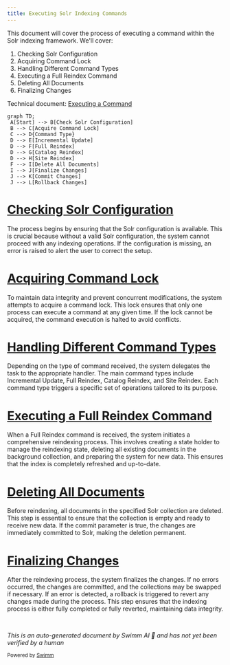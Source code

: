 ```yaml
---
title: Executing Solr Indexing Commands
---
```

This document will cover the process of executing a command within the Solr indexing framework. We'll cover:

1. Checking Solr Configuration
2. Acquiring Command Lock
3. Handling Different Command Types
4. Executing a Full Reindex Command
5. Deleting All Documents
6. Finalizing Changes

Technical document: <SwmLink doc-title="Executing a Command">[Executing a Command](/.swm/executing-a-command.g52ip4sk.sw.md)</SwmLink>

```mermaid
graph TD;
 A[Start] --> B[Check Solr Configuration]
 B --> C[Acquire Command Lock]
 C --> D{Command Type}
 D --> E[Incremental Update]
 D --> F[Full Reindex]
 D --> G[Catalog Reindex]
 D --> H[Site Reindex]
 F --> I[Delete All Documents]
 I --> J[Finalize Changes]
 J --> K[Commit Changes]
 J --> L[Rollback Changes]
```

# [Checking Solr Configuration](https://app.swimm.io/repos/Z2l0aHViJTNBJTNBQnJvYWRsZWFmQ29tbWVyY2UtZGVtby1uZXclM0ElM0FTd2ltbS1EZW1v/docs/g52ip4sk#checking-solr-configuration)

The process begins by ensuring that the Solr configuration is available. This is crucial because without a valid Solr configuration, the system cannot proceed with any indexing operations. If the configuration is missing, an error is raised to alert the user to correct the setup.

# [Acquiring Command Lock](https://app.swimm.io/repos/Z2l0aHViJTNBJTNBQnJvYWRsZWFmQ29tbWVyY2UtZGVtby1uZXclM0ElM0FTd2ltbS1EZW1v/docs/g52ip4sk#acquiring-command-lock)

To maintain data integrity and prevent concurrent modifications, the system attempts to acquire a command lock. This lock ensures that only one process can execute a command at any given time. If the lock cannot be acquired, the command execution is halted to avoid conflicts.

# [Handling Different Command Types](https://app.swimm.io/repos/Z2l0aHViJTNBJTNBQnJvYWRsZWFmQ29tbWVyY2UtZGVtby1uZXclM0ElM0FTd2ltbS1EZW1v/docs/g52ip4sk#handling-different-command-types)

Depending on the type of command received, the system delegates the task to the appropriate handler. The main command types include Incremental Update, Full Reindex, Catalog Reindex, and Site Reindex. Each command type triggers a specific set of operations tailored to its purpose.

# [Executing a Full Reindex Command](https://app.swimm.io/repos/Z2l0aHViJTNBJTNBQnJvYWRsZWFmQ29tbWVyY2UtZGVtby1uZXclM0ElM0FTd2ltbS1EZW1v/docs/g52ip4sk#executing-a-full-reindex-command)

When a Full Reindex command is received, the system initiates a comprehensive reindexing process. This involves creating a state holder to manage the reindexing state, deleting all existing documents in the background collection, and preparing the system for new data. This ensures that the index is completely refreshed and up-to-date.

# [Deleting All Documents](https://app.swimm.io/repos/Z2l0aHViJTNBJTNBQnJvYWRsZWFmQ29tbWVyY2UtZGVtby1uZXclM0ElM0FTd2ltbS1EZW1v/docs/g52ip4sk#deleting-all-documents)

Before reindexing, all documents in the specified Solr collection are deleted. This step is essential to ensure that the collection is empty and ready to receive new data. If the commit parameter is true, the changes are immediately committed to Solr, making the deletion permanent.

# [Finalizing Changes](https://app.swimm.io/repos/Z2l0aHViJTNBJTNBQnJvYWRsZWFmQ29tbWVyY2UtZGVtby1uZXclM0ElM0FTd2ltbS1EZW1v/docs/g52ip4sk#finalizing-changes)

After the reindexing process, the system finalizes the changes. If no errors occurred, the changes are committed, and the collections may be swapped if necessary. If an error is detected, a rollback is triggered to revert any changes made during the process. This step ensures that the indexing process is either fully completed or fully reverted, maintaining data integrity.

&nbsp;

*This is an auto-generated document by Swimm AI 🌊 and has not yet been verified by a human*

<SwmMeta version="3.0.0" repo-id="Z2l0aHViJTNBJTNBQnJvYWRsZWFmQ29tbWVyY2UtZGVtby1uZXclM0ElM0FTd2ltbS1EZW1v" repo-name="BroadleafCommerce-demo-new" doc-type="product-flows"><sup>Powered by [Swimm](/)</sup></SwmMeta>
